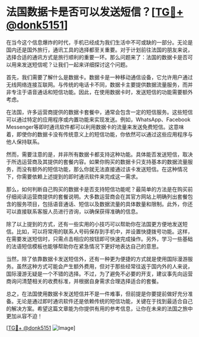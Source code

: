 # 法国数据卡是否可以发送短信？[[TG💪+ @donk5151](https://t.me/s/donk5151)]

在当今这个信息爆炸的时代，手机已经成为我们生活中不可或缺的一部分。无论是国内还是国外旅行，通讯工具的选择都至关重要。对于计划前往法国的朋友来说，选择合适的通讯方式是旅行顺利的重要一环。那么问题来了：法国的数据卡是否可以用来发送短信呢？让我们一起来详细探讨这个问题。

首先，我们需要了解什么是数据卡。数据卡是一种移动通信设备，它允许用户通过无线网络连接互联网。与传统的电话卡不同，数据卡主要提供数据流量服务，而并非专注于语音通话和短信功能。因此，在使用数据卡时，发送短信的功能需要额外考虑。

在法国，许多运营商提供的数据卡套餐中，通常会包含一定的短信服务。这些短信可以通过特定的应用程序或内置功能来实现发送。例如，WhatsApp、Facebook Messenger等即时通讯软件都可以利用数据卡的流量来发送免费短信。这意味着，即使你的数据卡没有传统意义上的短信功能，你依然可以通过这些应用程序与他人保持联系。

然而，需要注意的是，并非所有数据卡都支持这种功能。具体能否发送短信，取决于所选运营商及其提供的套餐内容。如果你购买的数据卡只支持基本的数据流量服务，而没有额外的短信功能，那么你就无法直接通过该卡发送短信。在这种情况下，你需要依赖上述提到的即时通讯软件来完成这一需求。

那么，如何判断自己购买的数据卡是否支持短信功能呢？最简单的方法是在购买前仔细阅读运营商提供的套餐说明。大多数运营商会在其官方网站上明确列出套餐包含的服务项目，包括语音通话、短信以及数据流量的具体数量和限制。此外，你还可以直接联系客服人员进行咨询，以确保获得准确的信息。

除了以上提到的方式，还有一些实用的小技巧可以帮助你在法国更方便地发送短信。比如，可以将常用的联系人号码保存到手机中，并设置快捷拨号功能。这样，在需要发送短信时，只需点击相应的按钮即可快速完成操作。另外，学习一些基础的法语短信模板也能够帮助你在紧急情况下更好地表达自己的意思。

当然，除了依靠数据卡发送短信外，还有一种更为便捷的方式就是使用国际漫游服务。虽然这种方式可能会产生额外费用，但对于那些经常往返于国内外的人来说，国际漫游无疑是一个不错的选择。不过，为了避免不必要的开支，建议事先向运营商询问清楚相关的收费标准，并根据自身需求合理选择适合的套餐。

总之，在法国使用数据卡发送短信并不是一件难事，但前提是你要提前做好充分准备。无论是通过即时通讯软件还是依赖传统的短信功能，关键在于找到最适合自己的解决方案。希望这篇文章能为你提供有用的参考信息，让你在未来的法国之旅中更加从容不迫！

[[TG💪+ @donk5151](https://t.me/s/donk5151) ![Image](https://i.postimg.cc/rwNCRYN7/Snipaste-2025-04-30-17-27-05.png)]